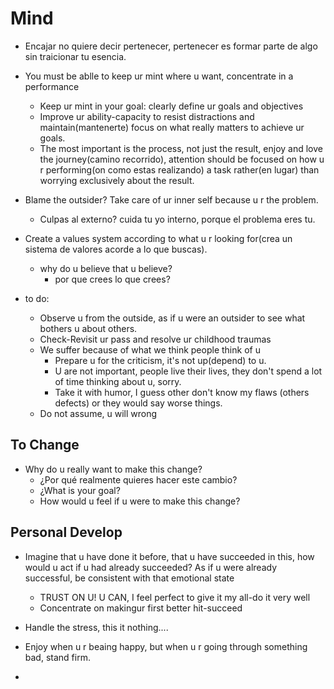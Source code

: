 # Mind

* Encajar no quiere decir pertenecer, pertenecer es formar parte de algo sin traicionar tu esencia.

* You must be ablle to keep ur mint where u want, concentrate in a performance
	- Keep ur mint in your goal: clearly define ur goals and objectives
	- Improve ur ability-capacity to resist distractions and maintain(mantenerte) focus on what really matters to achieve ur goals.
	- The most important is the process, not just the result, enjoy and love the journey(camino recorrido), attention should be focused on how u r performing(on como estas realizando) a task rather(en lugar) than worrying exclusively about the result.

- Blame the outsider? Take care of ur inner self because u r the problem.
	- Culpas al externo? cuida tu yo interno, porque el problema eres tu.	

- Create a values system according to what u r looking for(crea un sistema de valores acorde a lo que buscas).
	- why do u believe that u believe?
		- por que crees lo que crees?

- to do:
	- Observe u from the outside, as if u were an outsider to see what bothers u about others.
	- Check-Revisit ur pass and resolve ur childhood traumas
	- We suffer because of what we think people think of u
		- Prepare u for the criticism, it's not up(depend) to u.
		- U are not important, people live their lives, they don't spend a lot of time thinking about u, sorry.
		- Take it with humor, I guess other don't know my flaws (others defects) or they would say worse things.
	- Do not assume, u will wrong

## To Change

- Why do u really want to make this change?
	- ¿Por qué realmente quieres hacer este cambio?
	- ¿What is your goal?
	- How would u feel if u were to make this change?

## Personal Develop

* Imagine that u have done it before, that u have succeeded in this, how would u act if u had already succeeded? As if u were already successful, be consistent with that emotional state
	- TRUST ON U! U CAN, I feel perfect to give it my all-do it very well
	- Concentrate on makingur first better hit-succeed

* Handle the stress, this it nothing....
* Enjoy when u r beaing happy, but when u r going through something bad, stand firm.
* 
